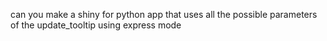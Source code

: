 can you make a shiny for python app that uses all the possible parameters of the update_tooltip using express mode